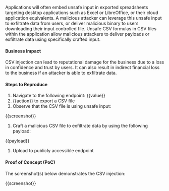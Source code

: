 Applications will often embed unsafe input in exported spreadsheets targeting desktop applications such as Excel or LibreOffice, or their cloud application equivalents. A malicious attacker can leverage this unsafe input to exfiltrate data from users, or deliver malicious binary to users downloading their input controlled file. Unsafe CSV formulas in CSV files within the application allow malicious attackers to deliver payloads or exfiltrate data using specifically crafted input.

#### Business Impact

CSV injection can lead to reputational damage for the business due to a loss in confidence and trust by users. It can also result in indirect financial loss to the business if an attacker is able to exfiltrate data.

#### Steps to Reproduce

1. Navigate to the following endpoint: {{value}}
1. {{action}} to export a CSV file
1. Observe that the CSV file is using unsafe input:

{{screenshot}}

1. Craft a malicious CSV file to exfiltrate data by using the following payload:

{{payload}}

1. Upload to publicly accessible endpoint

#### Proof of Concept (PoC)

The screenshot(s) below demonstrates the CSV injection:

{{screenshot}}
